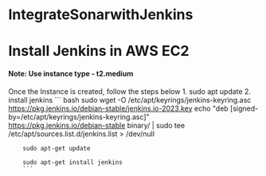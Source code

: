 # IntegrateSonarwithJenkins
# Install Jenkins in AWS EC2 
#### Note: Use instance type - t2.medium <br>
Once the Instance is created, follow the steps below
    1. sudo apt update
    2. install jenkins
        ``` bash
        sudo wget -O /etc/apt/keyrings/jenkins-keyring.asc \
        https://pkg.jenkins.io/debian-stable/jenkins.io-2023.key
        echo "deb [signed-by=/etc/apt/keyrings/jenkins-keyring.asc]" \
        https://pkg.jenkins.io/debian-stable binary/ | sudo tee \
        /etc/apt/sources.list.d/jenkins.list > /dev/null
        
        sudo apt-get update
        
        sudo apt-get install jenkins
        ```


